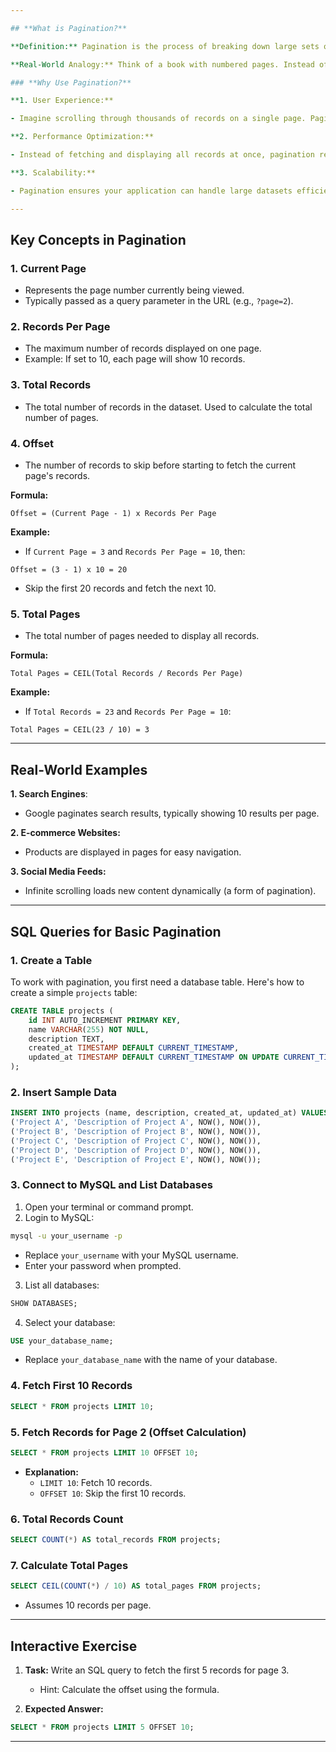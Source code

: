```yaml
---

## **What is Pagination?**

**Definition:** Pagination is the process of breaking down large sets of data into smaller, manageable chunks or "pages" to improve usability and performance.

**Real-World Analogy:** Think of a book with numbered pages. Instead of reading the entire book in one go, you read it page by page.

### **Why Use Pagination?**

**1. User Experience:**

- Imagine scrolling through thousands of records on a single page. Pagination makes it easier for users to consume and navigate content.

**2. Performance Optimization:**

- Instead of fetching and displaying all records at once, pagination retrieves only a subset, reducing server and client load.

**3. Scalability:**

- Pagination ensures your application can handle large datasets efficiently without crashing or slowing down.

---
```


## **Key Concepts in Pagination**

### **1. Current Page**

- Represents the page number currently being viewed.
- Typically passed as a query parameter in the URL (e.g., `?page=2`).

### **2. Records Per Page**

- The maximum number of records displayed on one page.
- Example: If set to 10, each page will show 10 records.

### **3. Total Records**

- The total number of records in the dataset. Used to calculate the total number of pages.

### **4. Offset**

- The number of records to skip before starting to fetch the current page's records.

**Formula:**

```text
Offset = (Current Page - 1) x Records Per Page
```

**Example:**

- If `Current Page = 3` and `Records Per Page = 10`, then:

```text
Offset = (3 - 1) x 10 = 20
```

- Skip the first 20 records and fetch the next 10.

### **5. Total Pages**

- The total number of pages needed to display all records.

**Formula:**

```text
Total Pages = CEIL(Total Records / Records Per Page)
```

**Example:**

- If `Total Records = 23` and `Records Per Page = 10`:

```text
Total Pages = CEIL(23 / 10) = 3
```

---

## **Real-World Examples**

**1. Search Engines**:

- Google paginates search results, typically showing 10 results per page.

**2. E-commerce Websites:**

- Products are displayed in pages for easy navigation.

**3. Social Media Feeds:**

- Infinite scrolling loads new content dynamically (a form of pagination).

---

## **SQL Queries for Basic Pagination**

### **1. Create a Table**

To work with pagination, you first need a database table. Here's how to create a simple `projects` table:

```sql
CREATE TABLE projects (
    id INT AUTO_INCREMENT PRIMARY KEY,
    name VARCHAR(255) NOT NULL,
    description TEXT,
    created_at TIMESTAMP DEFAULT CURRENT_TIMESTAMP,
    updated_at TIMESTAMP DEFAULT CURRENT_TIMESTAMP ON UPDATE CURRENT_TIMESTAMP
);
```

### **2. Insert Sample Data**

```sql
INSERT INTO projects (name, description, created_at, updated_at) VALUES
('Project A', 'Description of Project A', NOW(), NOW()),
('Project B', 'Description of Project B', NOW(), NOW()),
('Project C', 'Description of Project C', NOW(), NOW()),
('Project D', 'Description of Project D', NOW(), NOW()),
('Project E', 'Description of Project E', NOW(), NOW());
```

### **3. Connect to MySQL and List Databases**

1. Open your terminal or command prompt.
2. Login to MySQL:

```bash
mysql -u your_username -p
```

- Replace `your_username` with your MySQL username.
- Enter your password when prompted.

3. List all databases:

```sql
SHOW DATABASES;
```

4. Select your database:

```sql
USE your_database_name;
```

- Replace `your_database_name` with the name of your database.

### **4. Fetch First 10 Records**

```sql
SELECT * FROM projects LIMIT 10;
```

### **5. Fetch Records for Page 2 (Offset Calculation)**

```sql
SELECT * FROM projects LIMIT 10 OFFSET 10;
```

- **Explanation:**
    - `LIMIT 10`: Fetch 10 records.
    - `OFFSET 10`: Skip the first 10 records.

### **6. Total Records Count**

```sql
SELECT COUNT(*) AS total_records FROM projects;
```

### **7. Calculate Total Pages**

```sql
SELECT CEIL(COUNT(*) / 10) AS total_pages FROM projects;
```

- Assumes 10 records per page.

---

## **Interactive Exercise**

1. **Task:** Write an SQL query to fetch the first 5 records for page 3.

    - Hint: Calculate the offset using the formula.

2. **Expected Answer:**

```sql
SELECT * FROM projects LIMIT 5 OFFSET 10;
```

---
